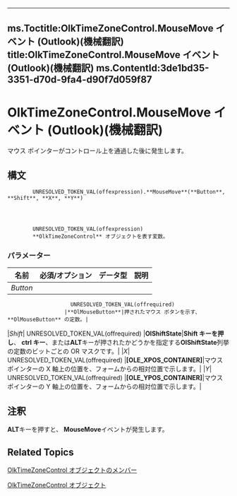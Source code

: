 

---
ms.Toctitle:OlkTimeZoneControl.MouseMove イベント (Outlook)(機械翻訳)
title:OlkTimeZoneControl.MouseMove イベント (Outlook)(機械翻訳)
ms.ContentId:3de1bd35-3351-d70d-9fa4-d90f7d059f87
---
# OlkTimeZoneControl.MouseMove イベント (Outlook)(機械翻訳)




マウス ポインターがコントロール上を通過した後に発生します。

## 構文

            UNRESOLVED_TOKEN_VAL(offexpression).**MouseMove**(**Button**, **Shift**, **X**, **Y**)




            UNRESOLVED_TOKEN_VAL(offexpression)
            **OlkTimeZoneControl** オブジェクトを表す変数。

### パラメーター

|**名前**|**必須/オプション**|**データ型**|**説明**|
|---|---|---|---|
|*Button*|
                        UNRESOLVED_TOKEN_VAL(offrequired)
                      |**OlMouseButton**|押されたマウス ボタンを示す、**OlMouseButton** の定数。|
|*Shift*|
                        UNRESOLVED_TOKEN_VAL(offrequired)
                      |**OlShiftState**|**Shift キーを押し**、 **ctrl キー**、または**ALT**キーが押されたかどうかを指定する**OlShiftState**列挙の定数のビットごとの OR マスクです。|
|*X*|
                        UNRESOLVED_TOKEN_VAL(offrequired)
                      |**[OLE_XPOS_CONTAINER]**|マウス ポインターの X 軸上の位置を、フォームからの相対位置で示します。|
|*Y*|
                        UNRESOLVED_TOKEN_VAL(offrequired)
                      |**[OLE_YPOS_CONTAINER]**|マウス ポインターの Y 軸上の位置を、フォームからの相対位置で示します。|





## 注釈
**ALT**キーを押すと、 **MouseMove**イベントが発生します。



## Related Topics

[OlkTimeZoneControl オブジェクトのメンバー](350ded4c-0118-c278-dabe-c6139aeba1e9.md)

[OlkTimeZoneControl オブジェクト](2138c4fe-1677-f4f0-1a60-dfac20cc1778.md)




